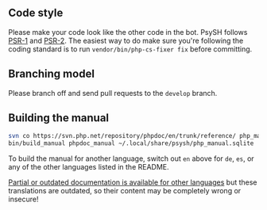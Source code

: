 ## Code style

Please make your code look like the other code in the bot. PsySH follows [PSR-1](http://php-fig.org/psr/psr-1/) and [PSR-2](http://php-fig.org/psr/psr-2/). The easiest way to do make sure you're following the coding standard is to run `vendor/bin/php-cs-fixer fix` before committing.

## Branching model

Please branch off and send pull requests to the `develop` branch.

## Building the manual

```sh
svn co https://svn.php.net/repository/phpdoc/en/trunk/reference/ php_manual
bin/build_manual phpdoc_manual ~/.local/share/psysh/php_manual.sqlite
```

To build the manual for another language, switch out `en` above for `de`, `es`, or any of the other languages listed in the README.

[Partial or outdated documentation is available for other languages](http://www.php.net/manual/help-translate.php) but these translations are outdated, so their content may be completely wrong or insecure!
